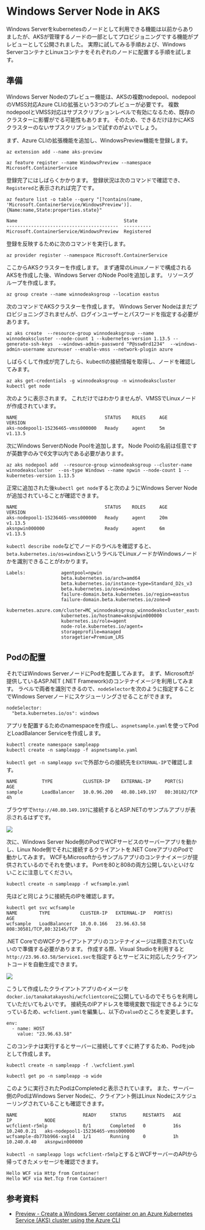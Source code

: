 # Windows Server  Node in AKS

Windows Serverをkubernetesのノードとして利用できる機能は以前からありましたが、AKSが管理するノードの一部としてプロビジョニングでする機能がプレビューとして公開されました。
実際に試してみる手順および、Windows ServerコンテナとLinuxコンテナをそれぞれのノードに配置する手順を試します。

## 準備

Windows Server Nodeのプレビュー機能は、AKSの複数nodepool、nodepoolのVMSS対応Azure CLIの拡張という3つのプレビューが必要です。
複数nodepoolとVMSS対応はサブスクリプションレベルで有効になるため、既存のクラスターに影響がでる可能性もあります。
そのため、できるだけほかにAKSクラスターのないサブスクリプションで試すのがよいでしょう。

まず、Azure CLIの拡張機能を追加し、WindowsPreview機能を登録します。

```
az extension add --name aks-preview

az feature register --name WindowsPreview --namespace Microsoft.ContainerService
```

登録完了にはしばらくかかります。
登録状況は次のコマンドで確認でき、`Registered`と表示されれば完了です。

```
az feature list -o table --query "[?contains(name, 'Microsoft.ContainerService/WindowsPreview')].{Name:name,State:properties.state}"
```

```
Name                                       State
-----------------------------------------  ----------
Microsoft.ContainerService/WindowsPreview  Registered
```

登録を反映するために次のコマンドを実行します。

```
az provider register --namespace Microsoft.ContainerService
```

ここからAKSクラスターを作成します。
まず通常のLinuxノードで構成されるAKSを作成した後、Windows Server のNode Poolを追加します。
リソースグループを作成します。

```
az group create --name winnodeaksgroup --location eastus
```

次のコマンドでAKSクラスターを作成します。
Windows Server Nodeはまだプロビジョニングされませんが、ログインユーザーとパスワードを指定する必要があります。

```
az aks create  --resource-group winnodeaksgroup --name winnodeakscluster --node-count 1 --kubernetes-version 1.13.5 --generate-ssh-keys  --windows-admin-password "P@ssw0rd1234"  --windows-admin-username azureuser --enable-vmss --network-plugin azure
```

しばらくして作成が完了したら、kubectlの接続情報を取得し、ノードを確認してみます。

```
az aks get-credentials -g winnodeaksgroup -n winnodeakscluster
kubectl get node
```

次のように表示されます。
これだけではわかりませんが、VMSSでLinuxノードが作成されています。

```
NAME                                STATUS    ROLES     AGE       VERSION
aks-nodepool1-15236465-vmss000000   Ready     agent     5m        v1.13.5
```

次にWindows ServerのNode Poolを追加します。
Node Poolの名前は任意ですが英数字のみで6文字以内である必要があります。

```
az aks nodepool add  --resource-group winnodeaksgroup --cluster-name winnodeakscluster  --os-type Windows --name npwin --node-count 1 --kubernetes-version 1.13.5
```

正常に追加された後`kubectl get node`すると次のようにWindows Server Nodeが追加されていることが確認できます。

```
NAME                                STATUS    ROLES     AGE       VERSION
aks-nodepool1-15236465-vmss000000   Ready     agent     20m       v1.13.5
aksnpwin000000                      Ready     agent     6m        v1.13.5
```

`kubectl describe node`などでノードのラベルを確認すると、`beta.kubernetes.io/os=windows`というラベルでLinuxノードかWindowsノードかを識別できることがわかります。

```
Labels:             agentpool=npwin
                    beta.kubernetes.io/arch=amd64
                    beta.kubernetes.io/instance-type=Standard_D2s_v3
                    beta.kubernetes.io/os=windows
                    failure-domain.beta.kubernetes.io/region=eastus
                    failure-domain.beta.kubernetes.io/zone=0
                    kubernetes.azure.com/cluster=MC_winnodeaksgroup_winnodeakscluster_eastus
                    kubernetes.io/hostname=aksnpwin000000
                    kubernetes.io/role=agent
                    node-role.kubernetes.io/agent=
                    storageprofile=managed
                    storagetier=Premium_LRS
```

## Podの配置

それではWindows ServerノードにPodを配置してみます。
まず、Microsoftが提供しているASP.NET (.NET Framework)のコンテナイメージを利用してみます。
ラベルで両者を識別できるので、`nodeSelector`を次のように指定することでWindows Serverノードにスケジューリングさせることができます。

```
nodeSelector:
  "beta.kubernetes.io/os": windows
```

アプリを配置するためのnamespaceを作成し、`aspnetsample.yaml`を使ってPodとLoadBalancer Serviceを作成します。

```
kubectl create namespace sampleapp
kubectl create -n sampleapp -f aspnetsample.yaml
```

`kubectl get -n sampleapp svc`で外部からの接続先を`EXTERNAL-IP`で確認します。

```
NAME         TYPE           CLUSTER-IP    EXTERNAL-IP     PORT(S)        AGE
sample       LoadBalancer   10.0.96.200   40.80.149.197   80:30182/TCP   4h
```

ブラウザで`http://40.80.149.197`に接続するとASP.NETのサンプルアプリが表示されるはずです。

![](./figures/aspnet.png)

次に、Windows Server Node側のPodでWCFサービスのサーバーアプリを動かし、Linux Node側でそれに接続するクライアントを.NET CoreアプリのPodで動かしてみます。
WCFもMicrosoftからサンプルアプリのコンテナイメージが提供されているのでそれを使います。
Portを80と808の両方公開しないといけないことに注意してください。

```
kubectl create -n sampleapp -f wcfsample.yaml
```

先ほどと同じように接続先のIPを確認します。

```
kubectl get svc wcfsample
NAME        TYPE           CLUSTER-IP   EXTERNAL-IP   PORT(S)                      AGE
wcfsample   LoadBalancer   10.0.0.166   23.96.63.58   808:30581/TCP,80:32145/TCP   2h
```

.NET CoreでのWCFクライアントアプリのコンテナイメージは用意されていないので準備する必要があります。
作成する際、Visual Studioを利用すると`http://23.96.63.58/Service1.svc`を指定するとサービスに対応したクライアントコードを自動生成できます。

![](./figures/wcf2.png)

こうして作成したクライアントアプリのイメージを`docker.io/tanakatakayoshi/wcfclientcore`に公開しているのでそちらを利用していただいてもよいです。
接続先のIPアドレスを環境変数で指定できるようになっているため、`wcfclient.yaml`を編集し、以下の`value`のところを変更します。

```
env:
  - name: HOST
    value: "23.96.63.58"
```

このコンテナは実行するとサーバーに接続してすぐに終了するため、Podをjobとして作成します。

```
kubectl create -n sampleapp -f .\wcfclient.yaml

kubectl get po -n sampleapp -o wide
```

このように実行されたPodはCompletedと表示されています。
また、サーバー側のPodはWindows Server Nodeに、クライアント側はLinux Nodeにスケジューリングされていることも確認できます。

```
NAME                        READY     STATUS      RESTARTS   AGE       IP            NODE
wcfclient-r5mlp             0/1       Completed   0          16s       10.240.0.21   aks-nodepool1-15236465-vmss000000
wcfsample-db77bb966-xxgl4   1/1       Running     0          1h        10.240.0.40   aksnpwin000000
```

`kubectl -n sampleapp logs wcfclient-r5mlp`とするとWCFサーバーのAPIから帰ってきたメッセージを確認できます。

```
Hello WCF via Http from Container!
Hello WCF via Net.Tcp from Container!
```

## 参考資料

- [Preview - Create a Windows Server container on an Azure Kubernetes Service (AKS) cluster using the Azure CLI](https://docs.microsoft.com/ja-jp/azure/aks/windows-container-cli)